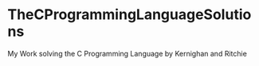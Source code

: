 # TheCProgrammingLanguageSolutions
My Work solving the C Programming Language by Kernighan and Ritchie
